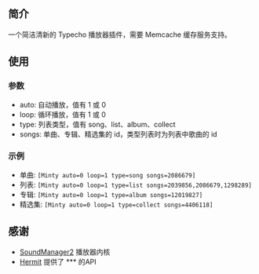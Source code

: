 ## 简介 ##

一个简洁清新的 Typecho 播放器插件，需要 Memcache 缓存服务支持。

## 使用 ##

### 参数 ###

 - auto: 自动播放，值有 1 或 0
 - loop: 循环播放，值有 1 或 0
 - type: 列表类型，值有 song、list、album、collect
 - songs: 单曲、专辑、精选集的 id，类型列表时为列表中歌曲的 id

### 示例 ###

 - 单曲: `[Minty auto=0 loop=1 type=song songs=2086679]`
 - 列表: `[Minty auto=0 loop=1 type=list songs=2039856,2086679,1298289]`
 - 专辑: `[Minty auto=0 loop=1 type=album songs=12019827]`
 - 精选集: `[Minty auto=0 loop=1 type=collect songs=4406118]`

## 感谢 ##

 - [SoundManager2](https://github.com/scottschiller/SoundManager2) 播放器内核
 - [Hermit](https://github.com/iMuFeng/Hermit) 提供了 *** 的API
